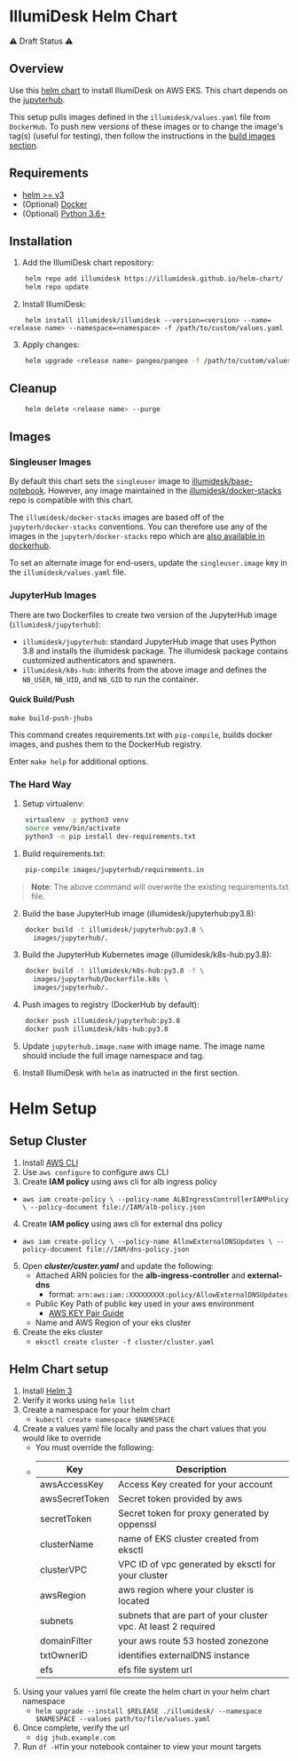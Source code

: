 # IllumiDesk Helm Chart

:warning: Draft Status :warning:

## Overview

Use this [helm chart](https://helm.sh/docs/topics/charts/) to install IllumiDesk on AWS EKS. This chart depends on the [jupyterhub](https://zero-to-jupyterhub.readthedocs.io/en/latest/).

This setup pulls images defined in the `illumidesk/values.yaml` file from `DockerHub`. To push new versions of these images or to change the image's tag(s) (useful for testing), then follow the instructions in the [build images section](#build-images).  

## Requirements

- [helm >= v3](https://github.com/kubernetes/helm)
- (Optional) [Docker](https://docs.docker.com/get-docker/)
- (Optional) [Python 3.6+](https://www.python.org/downloads/)


## Installation

1. Add the IllumiDesk chart repository:

```bash
    helm repo add illumidesk https://illumidesk.github.io/helm-chart/
    helm repo update
```

2. Install IllumiDesk:

```shell
    helm install illumidesk/illumidesk --version=<version> --name=<release name> --namespace=<namespace> -f /path/to/custom/values.yaml
```

3. Apply changes:

```bash
    helm upgrade <release name> pangeo/pangeo -f /path/to/custom/values.yaml
```

## Cleanup

```bash
    helm delete <release name> --purge
```

## Images

### Singleuser Images

By default this chart sets the `singleuser` image to [illumidesk/base-notebook](https://hub.docker.com/r/illumidesk/base-notebook). However, any image maintained in the [illumidesk/docker-stacks](https://github.com/illumidesk/docker-stacks) repo is compatible with this chart.

The `illumidesk/docker-stacks` images are based off of the `jupyterh/docker-stacks` conventions. You can therefore use any of the images in the `jupyterh/docker-stacks` repo which are [also available in dockerhub](https://hub.docker.com/u/jupyter).

To set an alternate image for end-users, update the `singleuser.image` key in the `illumidesk/values.yaml` file.

### JupyterHub Images

There are two Dockerfiles to create two version of the JupyterHub image (`illumidesk/jupyterhub`):

- `illumidesk/jupyterhub`: standard JupyterHub image that uses Python 3.8 and installs the illumidesk package. The illumidesk package contains customized authenticators and spawners.
- `illumidesk/k8s-hub`: inherits from the above image and defines the `NB_USER`, `NB_UID`, and `NB_GID` to run the container.

#### Quick Build/Push

    make build-push-jhubs

This command creates requirements.txt with `pip-compile`, builds docker images, and pushes them to the DockerHub registry.

Enter `make help` for additional options.

### The Hard Way

1. Setup virtualenv:

```bash
    virtualenv -p python3 venv
    source venv/bin/activate
    python3 -m pip install dev-requirements.txt
```

1. Build requirements.txt:

```bash
    pip-compile images/jupyterhub/requirements.in
```

> **Note**: The above command will overwrite the existing requirements.txt file.

2. Build the base JupyterHub image (illumidesk/jupyterhub:py3.8):

```bash
    docker build -t illumidesk/jupyterhub:py3.8 \
      images/jupyterhub/.
```

3. Build the JupyterHub Kubernetes image (illumidesk/k8s-hub:py3.8):

```bash
    docker build -t illumidesk/k8s-hub:py3.8 -f \
      images/jupyterhub/Dockerfile.k8s \
      images/jupyterhub/.
```

4. Push images to registry (DockerHub by default):

```bash
    docker push illumidesk/jupyterhub:py3.8
    docker push illumidesk/k8s-hub:py3.8
```

5. Update `jupyterhub.image.name` with image name. The image name should include the full image namespace and tag.

6. Install IllumiDesk with `helm` as inatructed in the first section.

# Helm Setup

## Setup Cluster
1. Install [AWS CLI](https://docs.aws.amazon.com/cli/latest/userguide/install-cliv2.html)
2. Use `aws configure` to configure aws CLI 
3.  Create **IAM policy** using aws cli for alb ingress policy
   * `aws iam create-policy \
    --policy-name ALBIngressControllerIAMPolicy \
    --policy-document file://IAM/alb-policy.json` 
4.   Create **IAM policy** using aws cli for external dns policy
   * `aws iam create-policy \
    --policy-name AllowExternalDNSUpdates \
    --policy-document file://IAM/dns-policy.json` 
5.  Open _**cluster/custer.yaml**_ and update the following:
    *   Attached ARN policies for the **alb-ingress-controller** and **external-dns**
        *   format: `arn:aws:iam::XXXXXXXXX:policy/AllowExternalDNSUpdates`
    *   Public Key Path of public key used in your aws environment
        *   [AWS KEY Pair Guide ](https://docs.aws.amazon.com/AWSEC2/latest/UserGuide/ec2-key-pairs.html)
    *   Name and AWS Region of your eks cluster
6.  Create the eks cluster
    * `eksctl create cluster -f cluster/cluster.yaml`

## Helm Chart setup

1. Install [Helm 3](https://helm.sh/docs/intro/install/#helm)
2. Verify it works using `helm list`
3. Create a namespace for your helm chart
   * `kubectl create namespace $NAMESPACE`
4. Create a values yaml file locally and pass the chart values that you would like to override
    * You must override the following:
    * | Key         | Description                                      |
      | ----------- | ------------------------------------------------ |
      |   awsAccessKey     | Access Key created for your account       |
      | awsSecretToken     | Secret token provided by aws              |
      | secretToken     | Secret token for proxy generated by oppenssl           |
      | clusterName     | name of EKS cluster created from eksctl            |
      | clusterVPC     | VPC ID of vpc generated by eksctl for your cluster         |
      | awsRegion     | aws region where your cluster is located              |
      | subnets     | subnets that are part of your cluster vpc. At least 2 required            |
      | domainFilter     | your aws route 53 hosted zonezone              |
      | txtOwnerID     | identifies externalDNS instance            |
      | efs     | efs file system url           |
5. Using your values yaml file create the helm chart in your helm chart namespace 
    * `helm upgrade --install $RELEASE ./illumidesk/ --namespace $NAMESPACE --values path/to/file/values.yaml`
6. Once complete, verify the url 
   * `dig jhub.example.com`
7. Run `df -HT`in your notebook container to view your mount targets 